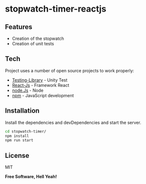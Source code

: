 # stopwatch-timer-reactjs

## Features

- Creation of the stopwatch
- Creation of unit tests


## Tech

Project uses a number of open source projects to work properly:


- [Testing-Library](https://testing-library.com/) - Unity Test 
- [React-Js](https://pt-br.reactjs.org/) - Framework React
- [node.Js](https://nodejs.org/en/) - Node
- [npm](https://www.npmjs.com/) - JavaScript development

## Installation

Install the dependencies and devDependencies and start the server.

```sh
cd stopwatch-timer/
npm install
npm run start
```

## License

MIT

**Free Software, Hell Yeah!**